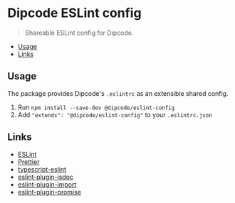 # Dipcode ESLint config

> Shareable ESLint config for Dipcode.

- [Usage](#usage)
- [Links](#links)

## Usage

The package provides Dipcode's `.eslintrc` as an extensible shared config.

1. Run `npm install --save-dev @dipcode/eslint-config`
2. Add `"extends": "@dipcode/eslint-config"` to your `.eslintrc.json`

## Links

- [ESLint](https://eslint.org/)
- [Prettier](https://prettier.io/)
- [typescript-eslint](https://typescript-eslint.io/getting-started/)
- [eslint-plugin-jsdoc](https://www.npmjs.com/package/eslint-plugin-jsdoc)
- [eslint-plugin-import](https://www.npmjs.com/package/eslint-plugin-import)
- [eslint-plugin-promise](https://www.npmjs.com/package/eslint-plugin-promise)
